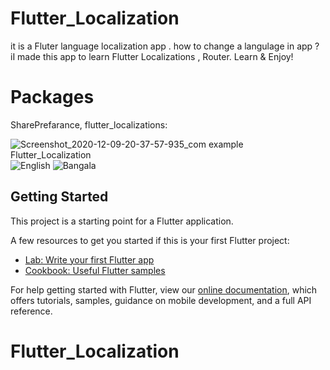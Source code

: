 # Flutter_Localization
it is a Fluter  language localization app . how to change a langulage in app ? iI made this app to learn Flutter Localizations , Router.
Learn & Enjoy!

# Packages
SharePrefarance,
flutter_localizations:


![Screenshot_2020-12-09-20-37-57-935_com example Flutter_Localization](https://user-images.githubusercontent.com/48550316/101643797-aedd2f00-3a5e-11eb-8151-d0c79529f9e5.jpg)
![English](https://user-images.githubusercontent.com/48550316/101643940-d59b6580-3a5e-11eb-9902-96c2ddc47a1e.jpg)
![Bangala](https://user-images.githubusercontent.com/48550316/101644181-185d3d80-3a5f-11eb-9056-3fd94dd35dc3.jpg)

## Getting Started

This project is a starting point for a Flutter application.

A few resources to get you started if this is your first Flutter project:

- [Lab: Write your first Flutter app](https://flutter.dev/docs/get-started/codelab)
- [Cookbook: Useful Flutter samples](https://flutter.dev/docs/cookbook)

For help getting started with Flutter, view our
[online documentation](https://flutter.dev/docs), which offers tutorials,
samples, guidance on mobile development, and a full API reference.
# Flutter_Localization
